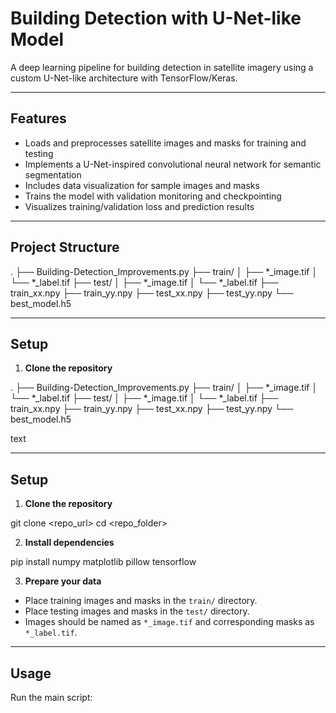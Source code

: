 # Building Detection with U-Net-like Model

A deep learning pipeline for building detection in satellite imagery using a custom U-Net-like architecture with TensorFlow/Keras.

---

## **Features**

- Loads and preprocesses satellite images and masks for training and testing
- Implements a U-Net-inspired convolutional neural network for semantic segmentation
- Includes data visualization for sample images and masks
- Trains the model with validation monitoring and checkpointing
- Visualizes training/validation loss and prediction results

---

## **Project Structure**

.
├── Building-Detection_Improvements.py
├── train/
│ ├── *_image.tif
│ └── *_label.tif
├── test/
│ ├── *_image.tif
│ └── *_label.tif
├── train_xx.npy
├── train_yy.npy
├── test_xx.npy
├── test_yy.npy
└── best_model.h5


---

## **Setup**

1. **Clone the repository**

.
├── Building-Detection_Improvements.py
├── train/
│ ├── *_image.tif
│ └── *_label.tif
├── test/
│ ├── *_image.tif
│ └── *_label.tif
├── train_xx.npy
├── train_yy.npy
├── test_xx.npy
├── test_yy.npy
└── best_model.h5

text

---

## **Setup**

1. **Clone the repository**

git clone <repo_url>
cd <repo_folder>


2. **Install dependencies**

pip install numpy matplotlib pillow tensorflow


3. **Prepare your data**

- Place training images and masks in the `train/` directory.
- Place testing images and masks in the `test/` directory.
- Images should be named as `*_image.tif` and corresponding masks as `*_label.tif`.

---

## **Usage**

Run the main script:



